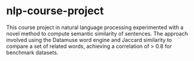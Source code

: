 # nlp-course-project

This course project in natural language processing experimented with a novel method to compute semantic similarity of sentences. The approach involved using the Datamuse word engine and Jaccard similarity to compare a set of related words, achieving a correlation of > 0.8 for benchmark datasets.


